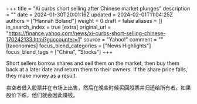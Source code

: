 +++
title = "Xi curbs short selling after Chinese market plunges"
description = ""
date = 2024-01-30T20:01:16Z
updated = 2024-02-01T11:04:25Z
authors = ["Hannah Boland"]
weight = 0
draft = false
aliases = []
in_search_index = true
[extra]
original_url = "https://finance.yahoo.com/news/xi-curbs-short-selling-chinese-170242133.html?guccounter=1"
source = "Yahoo!"
comment = ""
[taxonomies]
focus_blend_categories = ["News Highlights"]
focus_blend_tags = ["China", "Stocks"]
+++

Short sellers borrow shares and sell them on the market, then buy them back at a later date and return them to their owners. If the share price falls, they make money as a result.

卖空者借入股票并在市场上出售，然后在晚些时候买回股票并归还给所有者。如果股价下跌，他们就会因此赚钱。
